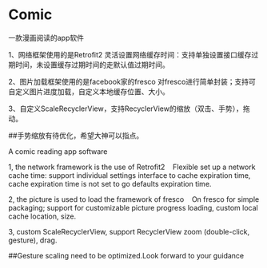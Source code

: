 # Comic
一款漫画阅读的app软件

1、网络框架使用的是Retrofit2
  灵活设置网络缓存时间：支持单独设置接口缓存过期时间，未设置缓存过期时间的走默认值过期时间。
  
2、图片加载框架使用的是facebook家的fresco
  对fresco进行简单封装；支持可自定义图片进度加载，自定义本地缓存位置、大小。

3、自定义ScaleRecyclerView，支持RecyclerView的缩放（双击、手势），拖动。

##手势缩放有待优化，希望大神可以指点。
  
A comic reading app software

1, the network framework is the use of Retrofit2
   Flexible set up a network cache time: support individual settings interface to cache expiration time, cache expiration time is not set to go defaults expiration time.
   
2, the picture is used to load the framework of fresco
   On fresco for simple packaging; support for customizable picture progress loading, custom local cache location, size.
   
3, custom ScaleRecyclerView, support RecyclerView zoom (double-click, gesture), drag.

##Gesture scaling need to be optimized.Look forward to your guidance
  
